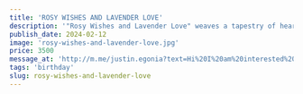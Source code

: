 ```yaml
---
title: 'ROSY WISHES AND LAVENDER LOVE'
description: '"Rosy Wishes and Lavender Love" weaves a tapestry of heartfelt sentiments, blending the vibrant hues of roses with the soothing essence of lavender. This enchanting bouquet embodies the beauty of hope and the tranquility of affection. Vibrant pink and red roses symbolize wishes fulfilled and dreams realized, while delicate lavender blooms offer a sense of calm and serenity. Together, they create a harmonious expression of love and gratitude, whispering sweet promises of happiness and contentment. With its exquisite blend of colors and fragrances, "Rosy Wishes and Lavender Love" is a heartfelt tribute to the joys of companionship and the beauty of shared dreams.'
publish_date: 2024-02-12
image: 'rosy-wishes-and-lavender-love.jpg'
price: 3500
message_at: 'http://m.me/justin.egonia?text=Hi%20I%20am%20interested%20in%20this%20product.%20Could%20you%20please%20provide%20availability%20details?%0A%0Aproduct%20link:%20https://jjj-flowershop.vercel.app/shop/rosy-wishes-and-lavender-love'
tags: 'birthday'
slug: rosy-wishes-and-lavender-love
---
```

